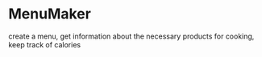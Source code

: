 # MenuMaker
 create a menu, get information about the necessary products for cooking, keep track of calories
